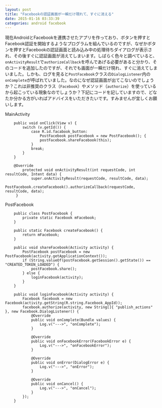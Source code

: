 ```yaml
---
layout: post
title: "Facebookの認証画面が一瞬だけ現れて、すぐに消える"
date: 2015-01-16 03:33:39
categories: android facebook
---
```

<p>現在AndroidとFacebookを連携させたアプリを作っており、ボタンを押すとFacebook認証を開始するようなプログラムを組んでいるのですが、なぜかボタンを押すとFacebookの認証画面と読み込み中の処理待ちダイアログが表示され、その後すぐに認証画面が消えてしまいます。しばらく色々と調べていると、<code>onActivityResult</code>で<code>authorizeCallback</code>を呼んであげる必要があると分かり、そのコードを追加したのですが、それでも画面が一瞬だけ現れ、すぐに消えてしまいました。しかも、ログを見ると<code>PostFacebook</code>クラスの<code>DialogListener</code>内の<code>onComplete</code>が呼ばれていました。なのになぜ認証画面が出てこないのでしょうか？これは非推奨のクラス（<code>Facebook</code>）やメソッド（<code>authorize</code>）を使っているから起こっている現象なのでしょうか？下記にコードを記していますので、どなたか分かる方がいればアドバイスをいただきたいです。すみませんが宜しくお願いします。</p>

<p>MainActivity</p>

<pre><code>    public void onClick(View v) {
        switch (v.getId()) {
            case R.id.facabook_button:
                PostFacebook postFacebook = new PostFacebook(); {
                postFacebook.shareFacebook(this);
            }
            break;
        }
    }

    @Override
        protected void onActivityResult(int requestCode, int resultCode, Intent data) {
            super.onActivityResult(requestCode, resultCode, data);
            PostFacebook.createFacebook().authorizeCallback(requestCode, resultCode, data);
     }
</code></pre>

<p>PostFacebook</p>

<pre><code>    public class PostFacebook {
        private static Facebook mFacebook;
    }

    public static Facebook createFacebook() {
        return mFacebook;
    }

    public void shareFacebook(Activity activity) {
        PostFacebook postFacebook = new PostFacebook(activity.getApplicationContext());
        if (String.valueOf(postFacebook.getSession().getState()) == "CREATED_TOKEN_LOADED") {
            postFacebook.share();
        } else {
            loginFacebook(activity);
        }
    }

    public void loginFacebook(Activity activity) {
        Facebook facebook = new Facebook(activity.getString(R.string.Facebook_AppId));
        facebook.authorize(activity, new String[]{ "publish_actions" }, new Facebook.DialogListener() {
            @Override
            public void onComplete(Bundle values) {
                Log.v("---&gt;", "onComplete");
            }

            @Override
            public void onFacebookError(FacebookError e) {
                Log.v("---&gt;", "onFacebookError");
            }

            @Override
            public void onError(DialogError e) {
                Log.v("---&gt;", "onError");
            }

            @Override
            public void onCancel() {
                Log.v("---&gt;", "onCancel");
            }
        });
    }
</code></pre>
